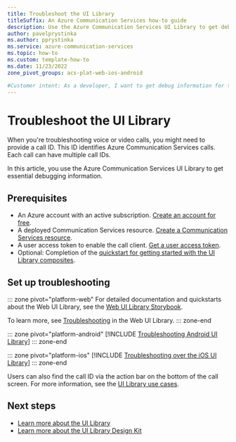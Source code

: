 ```yaml
---
title: Troubleshoot the UI Library
titleSuffix: An Azure Communication Services how-to guide
description: Use the Azure Communication Services UI Library to get debug information.
author: pavelprystinka
ms.author: pprystinka
ms.service: azure-communication-services
ms.topic: how-to 
ms.custom: template-how-to
ms.date: 11/23/2022
zone_pivot_groups: acs-plat-web-ios-android

#Customer intent: As a developer, I want to get debug information for troubleshooting voice and video calls. 
---
```


# Troubleshoot the UI Library

When you're troubleshooting voice or video calls, you might need to provide a call ID. This ID identifies Azure Communication Services calls. Each call can have multiple call IDs.

In this article, you use the Azure Communication Services UI Library to get essential debugging information.

## Prerequisites

- An Azure account with an active subscription. [Create an account for free](https://azure.microsoft.com/free/?WT.mc_id=A261C142F).
- A deployed Communication Services resource. [Create a Communication Services resource](../../quickstarts/create-communication-resource.md).
- A user access token to enable the call client. [Get a user access token](../../quickstarts/identity/access-tokens.md).
- Optional: Completion of the [quickstart for getting started with the UI Library composites](../../quickstarts/ui-library/get-started-composites.md).

## Set up troubleshooting

::: zone pivot="platform-web"
For detailed documentation and quickstarts about the Web UI Library, see the [Web UI Library Storybook](https://azure.github.io/communication-ui-library).

To learn more, see [Troubleshooting](https://azure.github.io/communication-ui-library/?path=/docs/troubleshooting--page) in the Web UI Library.
::: zone-end

::: zone pivot="platform-android"
[!INCLUDE [Troubleshooting Android UI Library](./includes/troubleshooting/android.md)]
::: zone-end

::: zone pivot="platform-ios"
[!INCLUDE [Troubleshooting over the iOS UI Library](./includes/troubleshooting/ios.md)]
::: zone-end

Users can also find the call ID via the action bar on the bottom of the call screen. For more information, see the [UI Library use cases](../../concepts/ui-library/ui-library-use-cases.md?&pivots=platform-mobile#troubleshooting-guide).

## Next steps

- [Learn more about the UI Library](../../concepts/ui-library/ui-library-overview.md)
- [Learn more about the UI Library Design Kit](../../quickstarts/ui-library/get-started-ui-kit.md)
